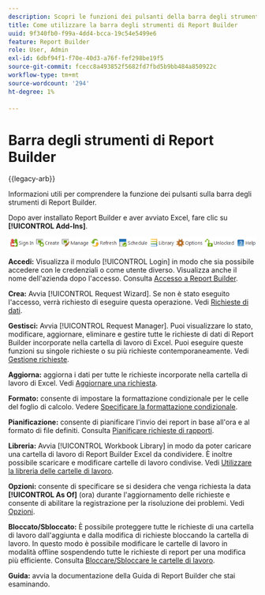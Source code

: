 ```yaml
---
description: Scopri le funzioni dei pulsanti della barra degli strumenti di Report Builder.
title: Come utilizzare la barra degli strumenti di Report Builder
uuid: 9f340fb0-f99a-4dd4-bcca-19c54e5499e6
feature: Report Builder
role: User, Admin
exl-id: 6dbf94f1-f70e-40d3-a76f-fef298be19f5
source-git-commit: fcecc8a493852f5682fd7fbd5b9bb484a850922c
workflow-type: tm+mt
source-wordcount: '294'
ht-degree: 1%

---
```


# Barra degli strumenti di Report Builder

{{legacy-arb}}

Informazioni utili per comprendere la funzione dei pulsanti sulla barra degli strumenti di Report Builder.

Dopo aver installato Report Builder e aver avviato Excel, fare clic su **[!UICONTROL Add-Ins]**.

![Icone della barra degli strumenti di Report Builder](assets/report_builder_toolbar.png)

**Accedi:** Visualizza il modulo [!UICONTROL Login] in modo che sia possibile accedere con le credenziali o come utente diverso. Visualizza anche il nome dell&#39;azienda dopo l&#39;accesso. Consulta [Accesso a Report Builder](/help/analyze/legacy-report-builder/setup/login.md).

**Crea:** Avvia [!UICONTROL Request Wizard]. Se non è stato eseguito l&#39;accesso, verrà richiesto di eseguire questa operazione. Vedi [Richieste di dati](/help/analyze/legacy-report-builder/data-requests/data-requests.md).

**Gestisci:** Avvia [!UICONTROL Request Manager]. Puoi visualizzare lo stato, modificare, aggiornare, eliminare e gestire tutte le richieste di dati di Report Builder incorporate nella cartella di lavoro di Excel. Puoi eseguire queste funzioni su singole richieste o su più richieste contemporaneamente. Vedi [Gestione richieste](/help/analyze/legacy-report-builder/manage-requests/r-arb-manage-requests.md).

**Aggiorna:** aggiorna i dati per tutte le richieste incorporate nella cartella di lavoro di Excel. Vedi [Aggiornare una richiesta](/help/analyze/legacy-report-builder/manage-requests/t-refresh-a-request.md).

**Formato:** consente di impostare la formattazione condizionale per le celle del foglio di calcolo. Vedere [Specificare la formattazione condizionale](/help/analyze/legacy-report-builder/manage-requests/specify-conditional-formatting.md).

**Pianificazione:** consente di pianificare l&#39;invio dei report in base all&#39;ora e al formato di file definiti. Consulta [Pianificare richieste di rapporti](/help/analyze/legacy-report-builder/schedule-report-requests.md).

**Libreria:** Avvia [!UICONTROL Workbook Library] in modo da poter caricare una cartella di lavoro di Report Builder Excel da condividere. È inoltre possibile scaricare e modificare cartelle di lavoro condivise. Vedi [Utilizzare la libreria delle cartelle di lavoro](/help/analyze/legacy-report-builder/workbook-library/t-upload-a-workbook.md).

**Opzioni:** consente di specificare se si desidera che venga richiesta la data **[!UICONTROL As Of]** (ora) durante l&#39;aggiornamento delle richieste e consente di abilitare la registrazione per la risoluzione dei problemi. Vedi [Opzioni](/help/analyze/legacy-report-builder/options.md).

**Bloccato/Sbloccato:** È possibile proteggere tutte le richieste di una cartella di lavoro dall&#39;aggiunta e dalla modifica di richieste bloccando la cartella di lavoro. In questo modo è possibile modificare le cartelle di lavoro in modalità offline sospendendo tutte le richieste di report per una modifica più efficiente. Consulta [Bloccare/Sbloccare le cartelle di lavoro](/help/analyze/legacy-report-builder/workbook-library/protect-wb.md).

**Guida:** avvia la documentazione della Guida di Report Builder che stai esaminando.
